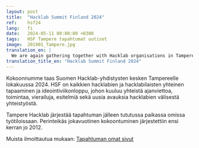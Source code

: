 ```yaml
---
layout: post
title:  "Hacklab Summit Finland 2024"
ref:    hsf24
lang:   fi
date:   2024-05-11 00:00:00 +0300
tags:   HSF Tampere tapahtumat uutiset
image:  201901_Tampere.jpg
translation_en: |
  We are again gathering together with Hacklab organisations in Tampere in April 2024. HSF is an event for all hacklabs and every hacklab member, where we spend time with each other, visit places, listen to presentations and make plans for co-operation. Tampere Hacklab organises the event in their workspace. The traditional annual meeting first started in 2012. Event page: https://tampere.hacklab.fi/pages/hsf24/
translation_title_en: "Hacklab Summit Finland 2024"
---
```

Kokoonnumme taas Suomen Hacklab-yhdistysten kesken Tampereelle lokakuussa 2024. HSF on kaikkien hacklabien ja hacklabilaisten yhteinen tapaaminen ja ideointiviikonloppu, johon kuuluu yhteistä ajanviettoa, toimintaa, vierailuja, esitelmiä sekä uusia avauksia hacklabien välisestä yhteistyöstä.

Tampere Hacklab järjestää tapahtuman jälleen tututussa paikassa omissa työtiloissaan. Perinteikäs jokavuotinen kokoontuminen järjestettiin ensi kerran jo 2012.

Muista ilmoittautua mukaan: [Tapahtuman omat sivut](https://tampere.hacklab.fi/pages/hsf24/)